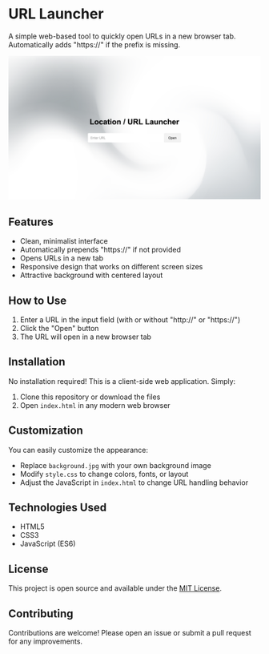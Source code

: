 # URL Launcher

A simple web-based tool to quickly open URLs in a new browser tab. Automatically adds "https://" if the prefix is missing.

![URL Launcher Preview](screenshot.png)

## Features

- Clean, minimalist interface
- Automatically prepends "https://" if not provided
- Opens URLs in a new tab
- Responsive design that works on different screen sizes
- Attractive background with centered layout

## How to Use

1. Enter a URL in the input field (with or without "http://" or "https://")
2. Click the "Open" button
3. The URL will open in a new browser tab

## Installation

No installation required! This is a client-side web application. Simply:

1. Clone this repository or download the files
2. Open `index.html` in any modern web browser

## Customization

You can easily customize the appearance:

- Replace `background.jpg` with your own background image
- Modify `style.css` to change colors, fonts, or layout
- Adjust the JavaScript in `index.html` to change URL handling behavior

## Technologies Used

- HTML5
- CSS3
- JavaScript (ES6)

## License

This project is open source and available under the [MIT License](LICENSE).

## Contributing

Contributions are welcome! Please open an issue or submit a pull request for any improvements.
